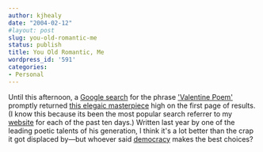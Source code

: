 ```yaml
---
author: kjhealy
date: "2004-02-12"
#layout: post
slug: you-old-romantic-me
status: publish
title: You Old Romantic, Me
wordpress_id: '591'
categories:
- Personal
---
```


Until this afternoon, a [Google search](http://www.google.com/search?q=valentine+poem&ie=UTF-8&oe=UTF-8) for the phrase ['Valentine Poem'](http://www.kieranhealy.org/blog/archives/000281.html) promptly returned [this elegaic masterpiece](http://www.kieranhealy.org/blog/archives/000281.html) high on the first page of results. (I know this because its been the most popular search referrer to my [website](http://www.kieranhealy.org/blog) for each of the past ten days.) Written last year by one of the leading poetic talents of his generation, I think it's a lot better than the crap it got displaced by—but whoever said [democracy](http://www.crookedtimber.org/archives/001306.html) makes the best choices?
